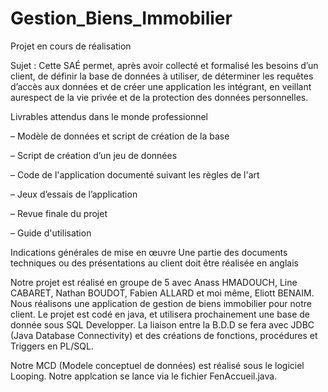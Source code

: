# Gestion_Biens_Immobilier
Projet en cours de réalisation


Sujet :
Cette SAÉ permet, après avoir collecté et formalisé les besoins d’un client, de définir la base de données à utiliser, de déterminer les requêtes d’accès aux données et de créer une application les intégrant, en veillant aurespect de la vie privée et de la protection des données personnelles.

Livrables attendus dans le monde professionnel

– Modèle de données et script de création de la base

– Script de création d’un jeu de données

– Code de l'application documenté suivant les règles de l'art

– Jeux d’essais de l’application

– Revue finale du projet

– Guide d'utilisation

Indications générales de mise en œuvre Une partie des documents techniques ou des présentations au client doit être réalisée en anglais



Notre projet est réalisé en groupe de 5 avec Anass HMADOUCH, Line CABARET, Nathan BOUDOT, Fabien ALLARD et moi même, Eliott BENAIM. Nous réalisons une application de gestion de biens immobilier pour notre client. 
Le projet est codé en java, et utilisera prochainement une base de donnée sous SQL Developper. La liaison entre la B.D.D se fera avec JDBC (Java Database Connectivity) et des créations de fonctions, procédures et Triggers en PL/SQL. 

Notre MCD (Modele conceptuel de données) est réalisé sous le logiciel Looping.
Notre applcation se lance via le fichier FenAccueil.java.
